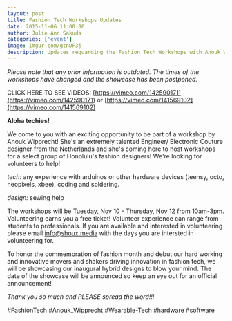 ```yaml
---
layout: post
title: Fashion Tech Workshops Updates
date: 2015-11-06 11:00:00
author: Julie Ann Sakuda
categories: ['event']
image: imgur.com/gtnDF3j
description: Updates reguarding the Fashion Tech Workshops with Anouk Wipprecht
---
```

_Please note that any prior information is outdated. The times of the workshops have changed and the showcase has been postponed._

CLICK HERE TO SEE VIDEOS: [https://vimeo.com/142590171](https://vimeo.com/142590171) or [https://vimeo.com/141569102](https://vimeo.com/141569102)

__Aloha techies!__

We come to you with an exciting opportunity to be part of a workshop by Anouk Wipprecht! She's an extremely talented Engineer/ Electronic Couture designer from the Netherlands and she's coming here to host workshops for a select group of Honolulu's fashion designers! We're looking for volunteers to help!

_tech:_ any experience with arduinos or other hardware devices (teensy, octo, neopixels, xbee), coding and soldering.

_design:_ sewing help

The workshops will be Tuesday, Nov 10 - Thursday, Nov 12 from 10am-3pm. Volunteering earns you a free ticket! Volunteer experience can range from students to professionals. If you are available and interested in volunteering please email <a href="mailto: info@shoux.media">info@shoux.media</a> with the days you are intersted in volunteering for.

To honor the commemoration of fashion month and debut our hard working and innovative movers and shakers driving innovation in fashion tech, we will be showcasing our inaugural hybrid designs to blow your mind. The date of the showcase will be announced so keep an eye out for an official announcement!

_Thank you so much and PLEASE spread the word!!!_

\#FashionTech \#Anouk_Wipprecht \#Wearable-Tech \#hardware \#software
